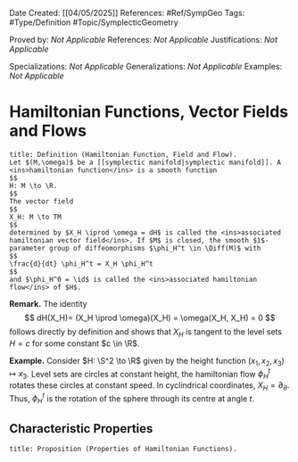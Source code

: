 <div class="topSpace"></div>

Date Created: [[04/05/2025]]
References: #Ref/SympGeo 
Tags: #Type/Definition #Topic/SymplecticGeometry 

Proved by: <i>Not Applicable</i>
References: <i>Not Applicable</i>
Justifications: <i>Not Applicable</i>

Specializations: <i>Not Applicable</i>
Generalizations: <i>Not Applicable</i>
Examples: <i>Not Applicable</i>

# Hamiltonian Functions, Vector Fields and Flows

``` ad-Definition
title: Definition (Hamiltonian Function, Field and Flow).
Let $(M,\omega)$ be a [[symplectic manifold|symplectic manifold]]. A <ins>hamiltonian function</ins> is a smooth function
$$
H: M \to \R.
$$
The vector field
$$
X_H: M \to TM
$$
determined by $X_H \iprod \omega = dH$ is called the <ins>associated hamiltonian vector field</ins>. If $M$ is closed, the smooth $1$-parameter group of diffeomorphisms $\phi_H^t \in \Diff(M)$ with 
$$
\frac{d}{dt} \phi_H^t = X_H \phi_H^t
$$
and $\phi_H^0 = \id$ is called the <ins>associated hamiltonian flow</ins> of $H$.
```
**Remark.**
The identity
$$
dH(X_H)= (X_H \iprod \omega)(X_H) = \omega(X_H, X_H) = 0
$$
follows directly by definition and shows that $X_H$ is tangent to the level sets $H=c$ for some constant $c \in \R$.

**Example.**
Consider $H: \S^2 \to \R$ given by the height function $(x_1,x_2,x_3) \mapsto x_3$. Level sets are circles at constant height, the hamiltonian flow $\phi_H^t$ rotates these circles at constant speed. In cyclindrical coordinates, $X_H=\partial_\theta$. Thus, $\phi_H^t$ is the rotation of the sphere through its centre at angle $t$.  

## Characteristic Properties

``` ad-Proposition
title: Proposition (Properties of Hamiltonian Functions).

```